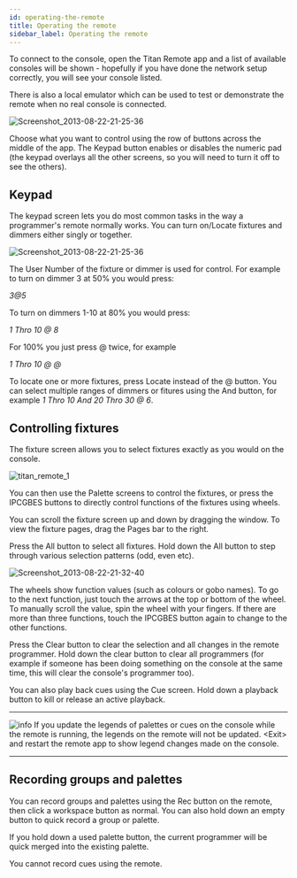 ```yaml
---
id: operating-the-remote 
title: Operating the remote
sidebar_label: Operating the remote
---
```


To connect to the console, open the Titan Remote app and a list of
available consoles will be shown - hopefully if you have done the
network setup correctly, you will see your console listed.

There is also a local emulator which can be used to test or demonstrate
the remote when no real console is connected.

![Screenshot\_2013-08-22-21-25-36](/docs/images/image310.png)

Choose what you want to control using the row of buttons across the
middle of the app. The Keypad button enables or disables the numeric pad
(the keypad overlays all the other screens, so you will need to turn it
off to see the others).

Keypad
------

The keypad screen lets you do most common tasks in the way a
programmer\'s remote normally works. You can turn on/Locate fixtures and
dimmers either singly or together.

![Screenshot\_2013-08-22-21-25-36](/docs/images/image310.png)

The User Number of the fixture or dimmer is used for control. For
example to turn on dimmer 3 at 50% you would press:

*3\@5*

To turn on dimmers 1-10 at 80% you would press:

*1 Thro 10 @ 8*

For 100% you just press @ twice, for example

*1 Thro 10 @ @*

To locate one or more fixtures, press Locate instead of the @ button.
You can select multiple ranges of dimmers or fitures using the And
button, for example *1 Thro 10 And 20 Thro 30 @ 6*.

Controlling fixtures
--------------------

The fixture screen allows you to select fixtures exactly as you would on
the console.

![titan\_remote\_1](/docs/images/image309.png)

You can then use the Palette screens to control the fixtures, or press
the IPCGBES buttons to directly control functions of the fixtures using
wheels.

You can scroll the fixture screen up and down by dragging the window. To
view the fixture pages, drag the Pages bar to the right.

Press the All button to select all fixtures. Hold down the All button to
step through various selection patterns (odd, even etc).

![Screenshot\_2013-08-22-21-32-40](/docs/images/image311.png)

The wheels show function values (such as colours or gobo names). To go
to the next function, just touch the arrows at the top or bottom of the
wheel. To manually scroll the value, spin the wheel with your fingers.
If there are more than three functions, touch the IPCGBES button again
to change to the other functions.

Press the Clear button to clear the selection and all changes in the
remote programmer. Hold down the clear button to clear all programmers
(for example if someone has been doing something on the console at the
same time, this will clear the console's programmer too).

You can also play back cues using the Cue screen. Hold down a playback
button to kill or release an active playback.

  --------------------------------------------------------------------------------------------- --------------------------------------------------------------------------------------------------------------------------------------------------------------------------------------------------------------------------
  ![info](/docs/images/image6.png)   If you update the legends of palettes or cues on the console while the remote is running, the legends on the remote will not be updated. \<Exit\> and restart the remote app to show legend changes made on the console.
  --------------------------------------------------------------------------------------------- --------------------------------------------------------------------------------------------------------------------------------------------------------------------------------------------------------------------------

Recording groups and palettes
-----------------------------

You can record groups and palettes using the Rec button on the remote,
then click a workspace button as normal. You can also hold down an empty
button to quick record a group or palette.

If you hold down a used palette button, the current programmer will be
quick merged into the existing palette.

You cannot record cues using the remote.


